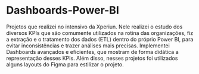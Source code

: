 # Dashboards-Power-BI

Projetos que realizei no intensivo da Xperiun. 
Nele realizei o estudo dos diversos KPIs que são comumente utilizados na rotina das organizações, 
fiz a extração e o tratamento dos dados (ETL) dentro do próprio Power BI, para evitar inconsistências e trazer análises mais precisas.
Implementei Dashboards avançados e eficientes, que mostram de forma didática a representação desses KPIs.
Além disso, nesses projetos foi utilizados alguns layouts do Figma para estilizar o projeto.
